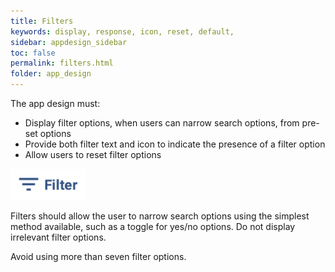 ```yaml
---
title: Filters 
keywords: display, response, icon, reset, default,
sidebar: appdesign_sidebar
toc: false
permalink: filters.html
folder: app_design 
---
```


The app design must:
* Display filter options, when users can narrow search options, from pre-set options
* Provide both filter text and icon to indicate the presence of a filter option
* Allow users to reset filter options

<img src="/images/examples/design-standards-navigation-filters-icon.png" style="max-width: 120px;">

Filters should allow the user to narrow search options using the simplest method available, such as a toggle for yes/no options.  Do not display irrelevant filter options.  

Avoid using more than seven filter options.    


